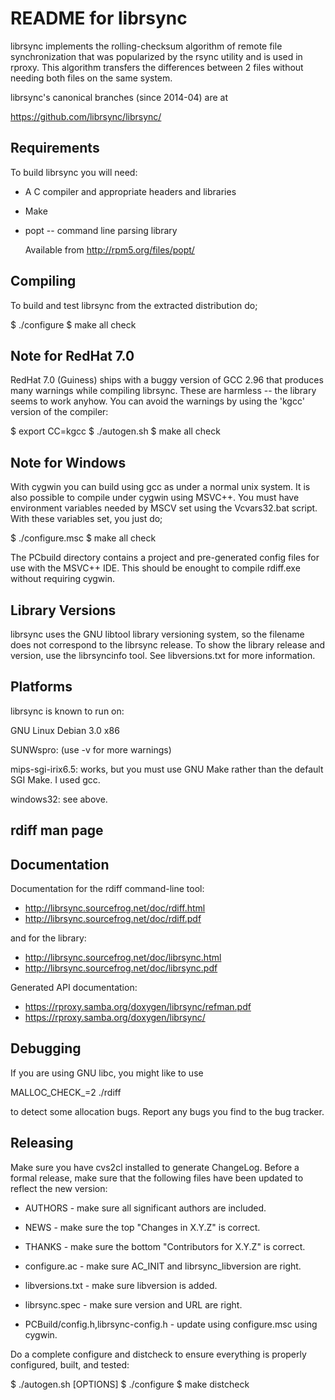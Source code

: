 # README for librsync

librsync implements the rolling-checksum algorithm of remote file
synchronization that was popularized by the rsync utility and is used in
rproxy. This algorithm transfers the differences between 2 files without
needing both files on the same system.

librsync's canonical branches (since 2014-04) are at

  https://github.com/librsync/librsync/

## Requirements

To build librsync you will need:

* A C compiler and appropriate headers and libraries

* Make

* popt -- command line parsing library

  Available from http://rpm5.org/files/popt/

## Compiling

To build and test librsync from the extracted distribution do;

   $ ./configure
   $ make all check

## Note for RedHat 7.0

RedHat 7.0 (Guiness) ships with a buggy version of GCC 2.96 that
produces many warnings while compiling librsync.  These are harmless
-- the library seems to work anyhow.  You can avoid the warnings by
using the 'kgcc' version of the compiler:

   $ export CC=kgcc
   $ ./autogen.sh
   $ make all check

## Note for Windows

With cygwin you can build using gcc as under a normal unix system. It
is also possible to compile under cygwin using MSVC++. You must have
environment variables needed by MSCV set using the Vcvars32.bat
script. With these variables set, you just do;
  
   $ ./configure.msc
   $ make all check

The PCbuild directory contains a project and pre-generated config
files for use with the MSVC++ IDE. This should be enought to compile
rdiff.exe without requiring cygwin.

## Library Versions

librsync uses the GNU libtool library versioning system, so the filename
does not correspond to the librsync release.  To show the library release
and version, use the librsyncinfo tool. See libversions.txt for more
information.

## Platforms

librsync is known to run on:

GNU Linux Debian 3.0 x86

SUNWspro: (use -v for more warnings)

mips-sgi-irix6.5: works, but you must use GNU Make rather than the default
SGI Make.  I used gcc.

windows32: see above.

## rdiff man page

## Documentation

Documentation for the rdiff command-line tool:

- http://librsync.sourcefrog.net/doc/rdiff.html
- http://librsync.sourcefrog.net/doc/rdiff.pdf

and for the library:

- http://librsync.sourcefrog.net/doc/librsync.html
- http://librsync.sourcefrog.net/doc/librsync.pdf

Generated API documentation:

- https://rproxy.samba.org/doxygen/librsync/refman.pdf
- https://rproxy.samba.org/doxygen/librsync/

## Debugging

If you are using GNU libc, you might like to use

   MALLOC_CHECK_=2 ./rdiff

to detect some allocation bugs. Report any bugs you find to the bug tracker.

## Releasing

Make sure you have cvs2cl installed to generate ChangeLog. Before a
formal release, make sure that the following files have been updated
to reflect the new version:

* AUTHORS - make sure all significant authors are included. 
  
* NEWS - make sure the top "Changes in X.Y.Z" is correct. 
  
* THANKS - make sure the bottom "Contributors for X.Y.Z" is correct.
  
* configure.ac - make sure AC_INIT and librsync_libversion are right.
  
* libversions.txt - make sure libversion is added.
  
* librsync.spec - make sure version and URL are right.
  
* PCBuild/config.h,librsync-config.h - update using configure.msc
  using cygwin.

Do a complete configure and distcheck to ensure everything is properly
configured, built, and tested:

   $ ./autogen.sh [OPTIONS]
   $ ./configure
   $ make distcheck
